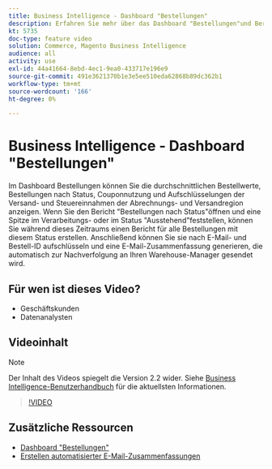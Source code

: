 ```yaml
---
title: Business Intelligence - Dashboard "Bestellungen"
description: Erfahren Sie mehr über das Dashboard "Bestellungen"und Berichte, die die Verwaltung von Bestellungen und Produktverkäufen erleichtern.
kt: 5735
doc-type: feature video
solution: Commerce, Magento Business Intelligence
audience: all
activity: use
exl-id: 44a41664-8ebd-4ec1-9ea0-433717e196e9
source-git-commit: 491e3621370b1e3e5ee510eda62868b89dc362b1
workflow-type: tm+mt
source-wordcount: '166'
ht-degree: 0%

---
```


# Business Intelligence - Dashboard &quot;Bestellungen&quot;

Im Dashboard Bestellungen können Sie die durchschnittlichen Bestellwerte, Bestellungen nach Status, Couponnutzung und Aufschlüsselungen der Versand- und Steuereinnahmen der Abrechnungs- und Versandregion anzeigen. Wenn Sie den Bericht &quot;Bestellungen nach Status&quot;öffnen und eine Spitze im Verarbeitungs- oder im Status &quot;Ausstehend&quot;feststellen, können Sie während dieses Zeitraums einen Bericht für alle Bestellungen mit diesem Status erstellen. Anschließend können Sie sie nach E-Mail- und Bestell-ID aufschlüsseln und eine E-Mail-Zusammenfassung generieren, die automatisch zur Nachverfolgung an Ihren Warehouse-Manager gesendet wird.


## Für wen ist dieses Video?

- Geschäftskunden
- Datenanalysten

## Videoinhalt

>[!NOTE]
>
>Der Inhalt des Videos spiegelt die Version 2.2 wider. Siehe [Business Intelligence-Benutzerhandbuch](https://docs.magento.com/mbi/) für die aktuellsten Informationen.

>[!VIDEO](https://video.tv.adobe.com/v/35989?quality=12&learn=on)

## Zusätzliche Ressourcen

- [Dashboard &quot;Bestellungen&quot;](https://docs.magento.com/mbi/data-user/dashboards/dashboards-pro.html#orders)
- [Erstellen automatisierter E-Mail-Zusammenfassungen](https://docs.magento.com/mbi/data-user/export-data/email-summaries.html)

